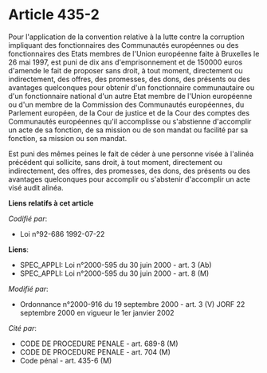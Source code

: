# Article 435-2

Pour l'application de la convention relative à la lutte contre la corruption impliquant des fonctionnaires des Communautés
européennes ou des fonctionnaires des Etats membres de l'Union européenne faite à Bruxelles le 26 mai 1997, est puni de dix
ans d'emprisonnement et de 150000 euros d'amende le fait de proposer sans droit, à tout moment, directement ou indirectement,
des offres, des promesses, des dons, des présents ou des avantages quelconques pour obtenir d'un fonctionnaire communautaire
ou d'un fonctionnaire national d'un autre Etat membre de l'Union européenne ou d'un membre de la Commission des Communautés
européennes, du Parlement européen, de la Cour de justice et de la Cour des comptes des Communautés européennes qu'il
accomplisse ou s'abstienne d'accomplir un acte de sa fonction, de sa mission ou de son mandat ou facilité par sa fonction, sa
mission ou son mandat.

Est puni des mêmes peines le fait de céder à une personne visée à l'alinéa précédent qui sollicite, sans droit, à tout
moment, directement ou indirectement, des offres, des promesses, des dons, des présents ou des avantages quelconques pour
accomplir ou s'abstenir d'accomplir un acte visé audit alinéa.

**Liens relatifs à cet article**

_Codifié par_:

  - Loi n°92-686 1992-07-22

**Liens**:

  - SPEC_APPLI: Loi n°2000-595 du 30 juin 2000 - art. 3 (Ab)
  - SPEC_APPLI: Loi n°2000-595 du 30 juin 2000 - art. 8 (M)

_Modifié par_:

  - Ordonnance n°2000-916 du 19 septembre 2000 - art. 3 (V) JORF 22 septembre 2000 en vigueur le 1er janvier 2002

_Cité par_:

  - CODE DE PROCEDURE PENALE - art. 689-8 (M)
  - CODE DE PROCEDURE PENALE - art. 704 (M)
  - Code pénal - art. 435-6 (M)
